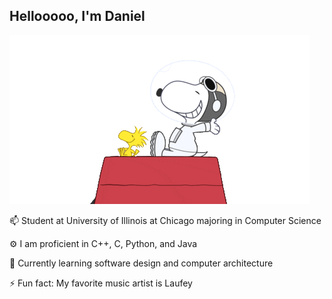 
## Hellooooo, I'm Daniel
![](/snoopy.gif)
  
  📫 Student at University of Illinois at Chicago majoring in Computer Science
  
  ⚙️ I am proficient in C++, C, Python, and Java

  🌱 Currently learning software design and computer architecture

  ⚡ Fun fact: My favorite music artist is Laufey
  


<!--
**cronusgk/cronusgk** is a ✨ _special_ ✨ repository because its `README.md` (this file) appears on your GitHub profile.

Here are some ideas to get you started:

- 🔭 I’m currently working on ...
- 🌱 I’m currently learning ...
- 👯 I’m looking to collaborate on ...
- 🤔 I’m looking for help with ...
- 💬 Ask me about ...
- 📫 How to reach me: ...
- 😄 Pronouns: ...
- ⚡ Fun fact: ...
-->
